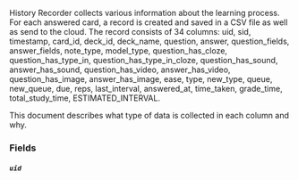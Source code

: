 History Recorder collects various information about the learning process. For each answered card, a record is created and saved in a CSV file as well as send to the cloud. 
The record consists of 34 columns: uid, sid, timestamp, card_id, deck_id, deck_name, question, answer, question_fields, answer_fields, note_type, model_type, question_has_cloze,
 question_has_type_in, question_has_type_in_cloze, question_has_sound, answer_has_sound, question_has_video, answer_has_video, question_has_image, answer_has_image,
 ease, type, new_type, queue, new_queue, due, reps, last_interval, answered_at, time_taken, grade_time, total_study_time, ESTIMATED_INTERVAL.
 
 
This document describes what type of data is collected in each column and why.
    
    
### Fields
##### `uid`
